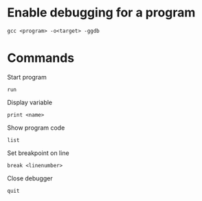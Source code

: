 # Enable debugging for a program

    gcc <program> -o<target> -ggdb

# Commands

Start program

    run

Display variable

    print <name>

Show program code

    list

Set breakpoint on line
    
    break <linenumber>

Close debugger

    quit
